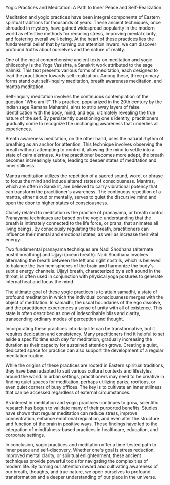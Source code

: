 Yogic Practices and Meditation: A Path to Inner Peace and Self-Realization

Meditation and yogic practices have been integral components of Eastern spiritual traditions for thousands of years. These ancient techniques, once shrouded in mystery, have gained widespread popularity in the modern world as effective methods for reducing stress, improving mental clarity, and fostering overall well-being. At the heart of these practices lies the fundamental belief that by turning our attention inward, we can discover profound truths about ourselves and the nature of reality.

One of the most comprehensive ancient texts on meditation and yogic philosophy is the Yoga Vasishta, a Sanskrit work attributed to the sage Valmiki. This text presents various forms of meditation, each designed to lead the practitioner towards self-realization. Among these, three primary forms stand out: self-inquiry meditation, breath awareness meditation, and mantra meditation.

Self-inquiry meditation involves the continuous contemplation of the question "Who am I?" This practice, popularized in the 20th century by the Indian sage Ramana Maharshi, aims to strip away layers of false identification with the body, mind, and ego, ultimately revealing the true nature of the self. By persistently questioning one's identity, practitioners gradually come to recognize the unchanging awareness that underlies all experiences.

Breath awareness meditation, on the other hand, uses the natural rhythm of breathing as an anchor for attention. This technique involves observing the breath without attempting to control it, allowing the mind to settle into a state of calm alertness. As the practitioner becomes more adept, the breath becomes increasingly subtle, leading to deeper states of meditation and inner stillness.

Mantra meditation utilizes the repetition of a sacred sound, word, or phrase to focus the mind and induce altered states of consciousness. Mantras, which are often in Sanskrit, are believed to carry vibrational potency that can transform the practitioner's awareness. The continuous repetition of a mantra, either aloud or mentally, serves to quiet the discursive mind and open the door to higher states of consciousness.

Closely related to meditation is the practice of pranayama, or breath control. Pranayama techniques are based on the yogic understanding that the breath is intimately connected to the life force, or prana, that animates all living beings. By consciously regulating the breath, practitioners can influence their mental and emotional states, as well as increase their vital energy.

Two fundamental pranayama techniques are Nadi Shodhana (alternate nostril breathing) and Ujjayi (ocean breath). Nadi Shodhana involves alternating the breath between the left and right nostrils, which is believed to balance the two hemispheres of the brain and harmonize the body's subtle energy channels. Ujjayi breath, characterized by a soft sound in the throat, is often used in conjunction with physical yoga postures to generate internal heat and focus the mind.

The ultimate goal of these yogic practices is to attain samadhi, a state of profound meditation in which the individual consciousness merges with the object of meditation. In samadhi, the usual boundaries of the ego dissolve, and the practitioner experiences a sense of unity with all of existence. This state is often described as one of indescribable bliss and clarity, transcending ordinary modes of perception and thought.

Incorporating these practices into daily life can be transformative, but it requires dedication and consistency. Many practitioners find it helpful to set aside a specific time each day for meditation, gradually increasing the duration as their capacity for sustained attention grows. Creating a quiet, dedicated space for practice can also support the development of a regular meditation routine.

While the origins of these practices are rooted in Eastern spiritual traditions, they have been adapted to suit various cultural contexts and lifestyles around the world. In urban settings, practitioners may need to be creative in finding quiet spaces for meditation, perhaps utilizing parks, rooftops, or even quiet corners of busy offices. The key is to cultivate an inner stillness that can be accessed regardless of external circumstances.

As interest in meditation and yogic practices continues to grow, scientific research has begun to validate many of their purported benefits. Studies have shown that regular meditation can reduce stress, improve concentration, enhance emotional regulation, and even alter the structure and function of the brain in positive ways. These findings have led to the integration of mindfulness-based practices in healthcare, education, and corporate settings.

In conclusion, yogic practices and meditation offer a time-tested path to inner peace and self-discovery. Whether one's goal is stress reduction, improved mental clarity, or spiritual enlightenment, these ancient techniques provide powerful tools for navigating the complexities of modern life. By turning our attention inward and cultivating awareness of our breath, thoughts, and true nature, we open ourselves to profound transformation and a deeper understanding of our place in the universe.